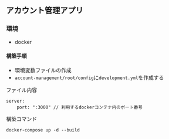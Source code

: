 ## アカウント管理アプリ

### 環境
- docker
#### 構築手順
- 環境変数ファイルの作成
- ```account-management/root/config```に```development.yml```を作成する

ファイル内容
```
server:
    port: ":3000" // 利用するdockerコンテナ内のポート番号
```

構築コマンド
```
docker-compose up -d --build
```
